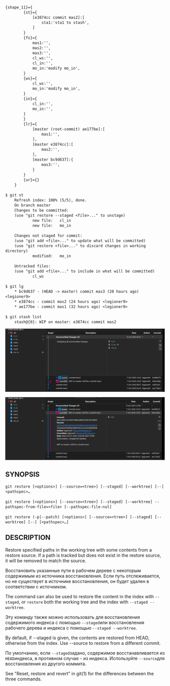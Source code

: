     {shape_11}={
            {st}={
                [e3874cc commit mas2]:[
                    sta1:'sta1 to stash',
                ]
            }
            {fs}={
                mas1:'',
                mas2:'',
                mas3:'',
                cl_ws:'',
                cl_in:'',
                mo_in:'modify mo_in',                
            }
            {ws}={
                cl_ws:'',
                mo_in:'modify mo_in',          
            }
            {in}={
                cl_in:'',
                mo_in:'',                                
            }
            }
            {lr}={
                [master (root-commit) ae177be]:[
                    mas1:'',
                ],
                [master e3874cc]:[
                    mas2:'',
                ],
                [master bc9d637]:{
                    mas3:'',
                }
            }
            {ur}={}
        }

    $ git st
        Refresh index: 100% (5/5), done.
        On branch master
        Changes to be committed:
        (use "git restore --staged <file>..." to unstage)
                new file:   cl_in
                new file:   mo_in

        Changes not staged for commit:
        (use "git add <file>..." to update what will be committed)
        (use "git restore <file>..." to discard changes in working directory)
                modified:   mo_in

        Untracked files:
        (use "git add <file>..." to include in what will be committed)
                cl_ws

    $ git lg
        * bc9d637 - (HEAD -> master) commit mas3 (20 hours ago) <legioner9>
        * e3874cc - commit mas2 (24 hours ago) <legioner9>
        * ae177be - commit mas1 (32 hours ago) <legioner9>

    $ git stash list
        stash@{0}: WIP on master: e3874cc commit mas2

![](_src/create_start_blob_1@1.1_{ws}.png)

![](_src/create_start_blob_1@1.1_{st}.png)

## SYNOPSIS

    git restore [<options>] [--source=<tree>] [--staged] [--worktree] [--] <pathspec>…​
    
    git restore [<options>] [--source=<tree>] [--staged] [--worktree] --pathspec-from-file=<file> [--pathspec-file-nul]
    
    git restore (-p|--patch) [<options>] [--source=<tree>] [--staged] [--worktree] [--] [<pathspec>…​]
     

## DESCRIPTION
Restore specified paths in the working tree with some contents from a restore source. If a path is tracked but does not exist in the restore source, it will be removed to match the source.

Восстановить указанные пути в рабочем дереве с некоторым содержимым из источника восстановления. Если путь отслеживается, но не существует в источнике восстановления, он будет удален в соответствии с источником.

The command can also be used to restore the content in the index with `--staged`, or `restore` both the working tree and the index with `--staged --worktree`.

Эту команду также можно использовать для восстановления содержимого индекса с помощью `--staged`или восстановления рабочего дерева и индекса с помощью `--staged --worktree`.

By default, if --staged is given, the contents are restored from HEAD, otherwise from the index. Use --source to restore from a different commit.

По умолчанию, если `--staged`задано, содержимое восстанавливается из `HEAD`индекса, в противном случае - из индекса. Используйте `--source`для восстановления из другого коммита.

See "Reset, restore and revert" in git(1) for the differences between the three commands.